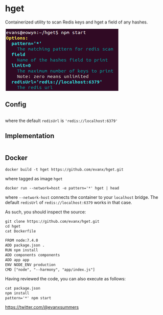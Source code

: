 # hget

Containerized utility to scan Redis keys and hget a field of any hashes.

<img src='https://raw.githubusercontent.com/evanx/hget/master/docs/readme/images/options.png'>


## Config

```javascript
```
where the default `redisUrl` is `'redis://localhost:6379'`

## Implementation

```javascript
```

## Docker

```shell
docker build -t hget https://github.com/evanx/hget.git
```
where tagged as image `hget`

```shell
docker run --network=host -e pattern='*' hget | head
```
where `--network-host` connects the container to your `localhost` bridge. The default `redisUrl` of `redis://localhost:6379` works in that case.

As such, you should inspect the source:
```shell
git clone https://github.com/evanx/hget.git
cd hget
cat Dockerfile
```
```
FROM node:7.4.0
ADD package.json .
RUN npm install
ADD components components
ADD app app
ENV NODE_ENV production
CMD ["node", "--harmony", "app/index.js"]
```

Having reviewed the code, you can also execute as follows:
```
cat package.json
npm install
pattern='*' npm start
```

https://twitter.com/@evanxsummers
